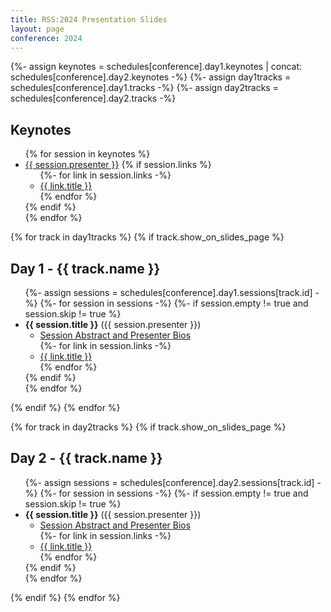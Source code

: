 ```yaml
---
title: RSS:2024 Presentation Slides
layout: page
conference: 2024
---
```

{%- assign keynotes = schedules[conference].day1.keynotes | concat: schedules[conference].day2.keynotes -%}
{%- assign day1tracks = schedules[conference].day1.tracks -%}
{%- assign day2tracks = schedules[conference].day2.tracks -%}
## Keynotes

<ul>
{% for session in keynotes %}
  <li class="mb-3"><a href="{{ session.url }}">{{ session.presenter }}</a>
  {% if session.links %}
    <ul class="fa-ul">
      {%- for link in session.links -%}
        <li><span class="fa-li"><span class="{{ link.icon }}"></span></span><a href="{{ link.url }}" target="_blank">{{ link.title }}</a></li>
      {% endfor %}
    </ul>
  {% endif %}
  </li>
{% endfor %}
</ul>

{% for track in day1tracks %}
  {% if track.show_on_slides_page %}
## Day 1 - {{ track.name }}
<ul>
    {%- assign sessions = schedules[conference].day1.sessions[track.id] -%}
    {%- for session in sessions -%}
      {%- if session.empty != true and session.skip != true %}
  <li class="mb-5"><strong>{{ session.title }}</strong> ({{ session.presenter }})
        <ul class="fa-ul">
          <li><span class="fa-li"><span class="fa-solid fa-person-chalkboard"></span></span><a href="{{ session.url }}" target="_blank">Session Abstract and Presenter Bios</a></li>
          {%- for link in session.links -%}
            <li><span class="fa-li"><span class="{{ link.icon }}"></span></span><a href="{{ link.url }}" target="_blank">{{ link.title }}</a></li>
          {% endfor %}
        </ul>
      {% endif %}
  </li>
    {% endfor %}
</ul>
  {% endif %}
{% endfor %}

{% for track in day2tracks %}
  {% if track.show_on_slides_page %}
## Day 2 - {{ track.name }}
<ul>
    {%- assign sessions = schedules[conference].day2.sessions[track.id] -%}
    {%- for session in sessions -%}
      {%- if session.empty != true and session.skip != true %}
  <li class="mb-5"><strong>{{ session.title }}</strong> ({{ session.presenter }})
        <ul class="fa-ul">
          <li><span class="fa-li"><span class="fa-solid fa-person-chalkboard"></span></span><a href="{{ session.url }}" target="_blank">Session Abstract and Presenter Bios</a></li>
          {%- for link in session.links -%}
            <li><span class="fa-li"><span class="{{ link.icon }}"></span></span><a href="{{ link.url }}" target="_blank">{{ link.title }}</a></li>
          {% endfor %}
        </ul>
      {% endif %}
  </li>
    {% endfor %}
</ul>
  {% endif %}
{% endfor %}